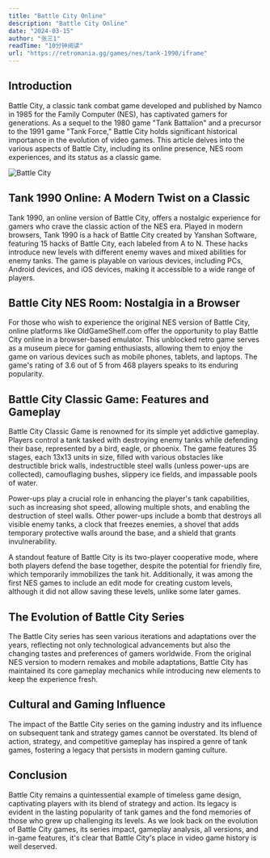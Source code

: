 ```yaml
---
title: "Battle City Online"
description: "Battle City Online"
date: "2024-03-15"
author: "张三1"
readTime: "10分钟阅读"
url: "https://retromania.gg/games/nes/tank-1990/iframe"
---
```


## Introduction

Battle City, a classic tank combat game developed and published by Namco in 1985 for the Family Computer (NES), has captivated gamers for generations. As a sequel to the 1980 game "Tank Battalion" and a precursor to the 1991 game "Tank Force," Battle City holds significant historical importance in the evolution of video games. This article delves into the various aspects of Battle City, including its online presence, NES room experiences, and its status as a classic game.

![Battle City](/images/Battle-City.jpg)

## Tank 1990 Online: A Modern Twist on a Classic

Tank 1990, an online version of Battle City, offers a nostalgic experience for gamers who crave the classic action of the NES era. Played in modern browsers, Tank 1990 is a hack of Battle City created by Yanshan Software, featuring 15 hacks of Battle City, each labeled from A to N. These hacks introduce new levels with different enemy waves and mixed abilities for enemy tanks. The game is playable on various devices, including PCs, Android devices, and iOS devices, making it accessible to a wide range of players.

## Battle City NES Room: Nostalgia in a Browser

For those who wish to experience the original NES version of Battle City, online platforms like OldGameShelf.com offer the opportunity to play Battle City online in a browser-based emulator. This unblocked retro game serves as a museum piece for gaming enthusiasts, allowing them to enjoy the game on various devices such as mobile phones, tablets, and laptops. The game's rating of 3.6 out of 5 from 468 players speaks to its enduring popularity.

## Battle City Classic Game: Features and Gameplay

Battle City Classic Game is renowned for its simple yet addictive gameplay. Players control a tank tasked with destroying enemy tanks while defending their base, represented by a bird, eagle, or phoenix. The game features 35 stages, each 13x13 units in size, filled with various obstacles like destructible brick walls, indestructible steel walls (unless power-ups are collected), camouflaging bushes, slippery ice fields, and impassable pools of water.

Power-ups play a crucial role in enhancing the player's tank capabilities, such as increasing shot speed, allowing multiple shots, and enabling the destruction of steel walls. Other power-ups include a bomb that destroys all visible enemy tanks, a clock that freezes enemies, a shovel that adds temporary protective walls around the base, and a shield that grants invulnerability.

A standout feature of Battle City is its two-player cooperative mode, where both players defend the base together, despite the potential for friendly fire, which temporarily immobilizes the tank hit. Additionally, it was among the first NES games to include an edit mode for creating custom levels, although it did not allow saving these levels, unlike some later games.

## The Evolution of Battle City Series

The Battle City series has seen various iterations and adaptations over the years, reflecting not only technological advancements but also the changing tastes and preferences of gamers worldwide. From the original NES version to modern remakes and mobile adaptations, Battle City has maintained its core gameplay mechanics while introducing new elements to keep the experience fresh.

## Cultural and Gaming Influence

The impact of the Battle City series on the gaming industry and its influence on subsequent tank and strategy games cannot be overstated. Its blend of action, strategy, and competitive gameplay has inspired a genre of tank games, fostering a legacy that persists in modern gaming culture.

## Conclusion

Battle City remains a quintessential example of timeless game design, captivating players with its blend of strategy and action. Its legacy is evident in the lasting popularity of tank games and the fond memories of those who grew up challenging its levels. As we look back on the evolution of Battle City games, its series impact, gameplay analysis, all versions, and in-game features, it's clear that Battle City's place in video game history is well deserved.
